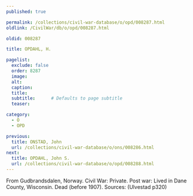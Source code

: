 ```yaml
---
published: true

permalink: /collections/civil-war-database/o/opd/008287.html
oldlink: /CivilWar/db/o/opd/008287.html

oldid: 008287

title: OPDAHL, H.

pagelist:
  exclude: false
  order: 8287
  image: 
  alt:
  caption:
  title:
  subtitle:      # Defaults to page subtitle
  teaser:

category: 
  - O 
  - OPD

previous:
  title: ONSTAD, John
  url: /collections/civil-war-database/o/ons/008286.html  
next:
  title: OPDAHL, John S.
  url: /collections/civil-war-database/o/opd/008288.html   
---
```

From Gudbrandsdalen, Norway. Civil War: Private. Post war: Lived in Dane County, Wisconsin. Dead (before 1907). Sources: (Ulvestad p320)